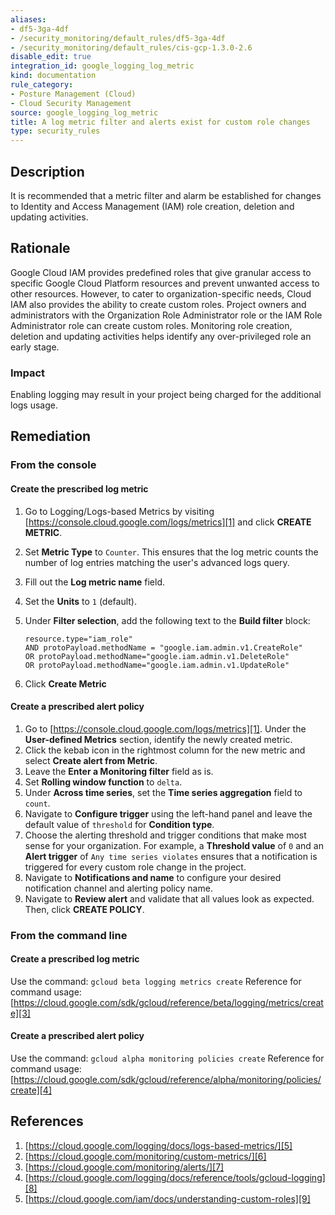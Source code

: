 ```yaml
---
aliases:
- df5-3ga-4df
- /security_monitoring/default_rules/df5-3ga-4df
- /security_monitoring/default_rules/cis-gcp-1.3.0-2.6
disable_edit: true
integration_id: google_logging_log_metric
kind: documentation
rule_category:
- Posture Management (Cloud)
- Cloud Security Management
source: google_logging_log_metric
title: A log metric filter and alerts exist for custom role changes
type: security_rules
---
```


## Description
It is recommended that a metric filter and alarm be established for changes to Identity and
Access Management (IAM) role creation, deletion and updating activities.

## Rationale
Google Cloud IAM provides predefined roles that give granular access to specific Google
Cloud Platform resources and prevent unwanted access to other resources. However, to
cater to organization-specific needs, Cloud IAM also provides the ability to create custom
roles. Project owners and administrators with the Organization Role Administrator role or
the IAM Role Administrator role can create custom roles. Monitoring role creation, deletion
and updating activities helps identify any over-privileged role an early stage.


### Impact
Enabling logging may result in your project being charged for the additional logs usage.

## Remediation

### From the console

#### Create the prescribed log metric

1. Go to Logging/Logs-based Metrics by visiting [https://console.cloud.google.com/logs/metrics][1] and click **CREATE METRIC**.
2. Set **Metric Type** to `Counter`. This ensures that the log metric counts the number of log entries matching the user's advanced logs query.
3. Fill out the **Log metric name** field.
4. Set the **Units** to  `1` (default).
5. Under **Filter selection**, add the following text to the **Build filter** block: 

   ```
   resource.type="iam_role"
   AND protoPayload.methodName = "google.iam.admin.v1.CreateRole"
   OR protoPayload.methodName="google.iam.admin.v1.DeleteRole"
   OR protoPayload.methodName="google.iam.admin.v1.UpdateRole"
   ```
6. Click **Create Metric**

#### Create a prescribed alert policy

1. Go to [https://console.cloud.google.com/logs/metrics][1].  Under the **User-defined Metrics** section, identify the newly created metric.
2. Click the kebab icon in the rightmost column for the new metric and select **Create alert from Metric**.
3. Leave the **Enter a Monitoring filter** field as is.
4. Set **Rolling window function** to `delta`.
5. Under **Across time series**, set the **Time series aggregation** field to `count`. 
6. Navigate to **Configure trigger** using the left-hand panel and leave the default value of `threshold` for **Condition type**. 
7. Choose the alerting threshold and trigger conditions that make most sense for your organization. For example, a **Threshold value** of `0` and an **Alert trigger** of `Any time series violates` ensures that a notification is triggered for every custom role change in the project.
8. Navigate to **Notifications and name** to configure your desired notification channel and alerting policy name. 
9. Navigate to **Review alert** and validate that all values look as expected. Then, click **CREATE POLICY**.

### From the command line

#### Create a prescribed log metric

Use the command: `gcloud beta logging metrics create`
Reference for command usage:
[https://cloud.google.com/sdk/gcloud/reference/beta/logging/metrics/create][3]

#### Create a prescribed alert policy
Use the command: `gcloud alpha monitoring policies create`
Reference for command usage:
[https://cloud.google.com/sdk/gcloud/reference/alpha/monitoring/policies/create][4]

## References
1. [https://cloud.google.com/logging/docs/logs-based-metrics/][5]
2. [https://cloud.google.com/monitoring/custom-metrics/][6]
3. [https://cloud.google.com/monitoring/alerts/][7]
4. [https://cloud.google.com/logging/docs/reference/tools/gcloud-logging][8]
5. [https://cloud.google.com/iam/docs/understanding-custom-roles][9]

[1]: https://console.cloud.google.com/logs/metrics
[2]: https://console.cloud.google.com/logs/metrics
[3]: https://cloud.google.com/sdk/gcloud/reference/beta/logging/metrics/create
[4]: https://cloud.google.com/sdk/gcloud/reference/alpha/monitoring/policies/create
[5]: https://cloud.google.com/logging/docs/logs-based-metrics/
[6]: https://cloud.google.com/monitoring/custom-metrics/
[7]: https://cloud.google.com/monitoring/alerts/
[8]: https://cloud.google.com/logging/docs/reference/tools/gcloud-logging
[9]: https://cloud.google.com/iam/docs/understanding-custom-roles

